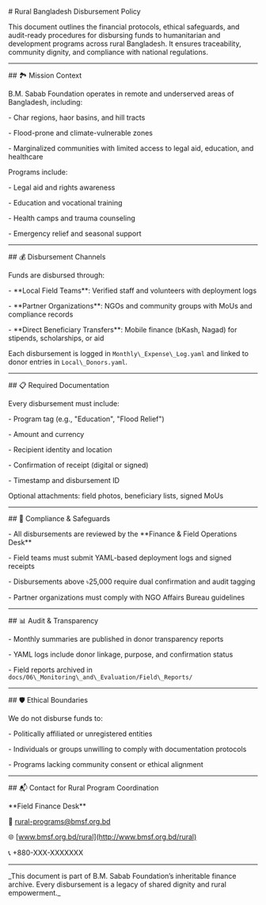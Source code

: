 \# Rural Bangladesh Disbursement Policy



This document outlines the financial protocols, ethical safeguards, and audit-ready procedures for disbursing funds to humanitarian and development programs across rural Bangladesh. It ensures traceability, community dignity, and compliance with national regulations.



---



\## 🏞️ Mission Context



B.M. Sabab Foundation operates in remote and underserved areas of Bangladesh, including:



\- Char regions, haor basins, and hill tracts

\- Flood-prone and climate-vulnerable zones

\- Marginalized communities with limited access to legal aid, education, and healthcare



Programs include:



\- Legal aid and rights awareness

\- Education and vocational training

\- Health camps and trauma counseling

\- Emergency relief and seasonal support



---



\## 💰 Disbursement Channels



Funds are disbursed through:



\- \*\*Local Field Teams\*\*: Verified staff and volunteers with deployment logs

\- \*\*Partner Organizations\*\*: NGOs and community groups with MoUs and compliance records

\- \*\*Direct Beneficiary Transfers\*\*: Mobile finance (bKash, Nagad) for stipends, scholarships, or aid



Each disbursement is logged in `Monthly\_Expense\_Log.yaml` and linked to donor entries in `Local\_Donors.yaml`.



---



\## 📋 Required Documentation



Every disbursement must include:



\- Program tag (e.g., "Education", "Flood Relief")

\- Amount and currency

\- Recipient identity and location

\- Confirmation of receipt (digital or signed)

\- Timestamp and disbursement ID



Optional attachments: field photos, beneficiary lists, signed MoUs



---



\## 🔐 Compliance \& Safeguards



\- All disbursements are reviewed by the \*\*Finance \& Field Operations Desk\*\*

\- Field teams must submit YAML-based deployment logs and signed receipts

\- Disbursements above ৳25,000 require dual confirmation and audit tagging

\- Partner organizations must comply with NGO Affairs Bureau guidelines



---



\## 📊 Audit \& Transparency



\- Monthly summaries are published in donor transparency reports

\- YAML logs include donor linkage, purpose, and confirmation status

\- Field reports archived in `docs/06\_Monitoring\_and\_Evaluation/Field\_Reports/`



---



\## 🛡️ Ethical Boundaries



We do not disburse funds to:



\- Politically affiliated or unregistered entities

\- Individuals or groups unwilling to comply with documentation protocols

\- Programs lacking community consent or ethical alignment



---



\## 📬 Contact for Rural Program Coordination



\*\*Field Finance Desk\*\*  

📧 rural-programs@bmsf.org.bd  

🌐 \[www.bmsf.org.bd/rural](http://www.bmsf.org.bd/rural)  

📞 +880-XXX-XXXXXXX



---



\_This document is part of B.M. Sabab Foundation’s inheritable finance archive. Every disbursement is a legacy of shared dignity and rural empowerment.\_



